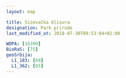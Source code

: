 ```yaml
---
layout: map

title: Sićevačka klisura
designation: Park prirode
last_modified_at: 2018-07-30T09:53:04+02:00

WDPA: [16399]
BioRaS: [75]
geoSrbija:
  L1_183: [69]
  L1_362: [65]
---
```

